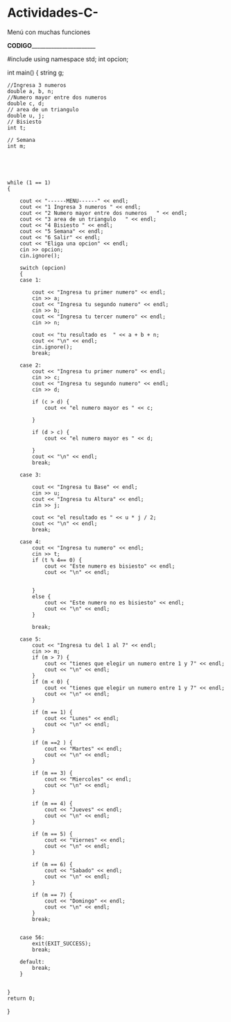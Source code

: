 # Actividades-C-
Menú con muchas funciones 

____________________________________________________________________CODIGO___________________________________________________________________________________________










#include <iostream>
using namespace std;
int opcion;

int main()
{
	string g;

	//Ingresa 3 numeros
	double a, b, n;
	//Numero mayor entre dos numeros 
	double c, d;
	// area de un triangulo 
	double u, j;
	// Bisiesto
	int t;

	// Semana
	int m;





	while (1 == 1)
	{

		cout << "------MENU------" << endl;
		cout << "1 Ingresa 3 numeros " << endl;
		cout << "2 Numero mayor entre dos numeros   " << endl;
		cout << "3 area de un triangulo   " << endl;
		cout << "4 Bisiesto " << endl;
		cout << "5 Semana" << endl;
		cout << "6 Salir" << endl;
		cout << "Eliga una opcion" << endl;
		cin >> opcion;
		cin.ignore();

		switch (opcion)
		{
		case 1:

			cout << "Ingresa tu primer numero" << endl;
			cin >> a;
			cout << "Ingresa tu segundo numero" << endl;
			cin >> b;
			cout << "Ingresa tu tercer numero" << endl;
			cin >> n;

			cout << "tu resultado es  " << a + b + n;
			cout << "\n" << endl;
			cin.ignore();
			break;

		case 2:
			cout << "Ingresa tu primer numero" << endl;
			cin >> c;
			cout << "Ingresa tu segundo numero" << endl;
			cin >> d;

			if (c > d) {
				cout << "el numero mayor es " << c;

			}

			if (d > c) {
				cout << "el numero mayor es " << d;

			}
			cout << "\n" << endl;
			break;

		case 3:

			cout << "Ingresa tu Base" << endl;
			cin >> u;
			cout << "Ingresa tu Altura" << endl;
			cin >> j;

			cout << "el resultado es " << u * j / 2;
			cout << "\n" << endl;
			break;

		case 4:
			cout << "Ingresa tu numero" << endl;
			cin >> t;
			if (t % 4== 0) {
				cout << "Este numero es bisiesto" << endl;
				cout << "\n" << endl;

			
			}
			else {
				cout << "Este numero no es bisiesto" << endl;
				cout << "\n" << endl;
			}

			break;

		case 5:
			cout << "Ingresa tu del 1 al 7" << endl;
			cin >> m;
			if (m > 7) {
				cout << "tienes que elegir un numero entre 1 y 7" << endl;
				cout << "\n" << endl;
			}
			if (m < 0) {
				cout << "tienes que elegir un numero entre 1 y 7" << endl;
				cout << "\n" << endl;
			}

			if (m == 1) {
				cout << "Lunes" << endl;
				cout << "\n" << endl;
			}

			if (m ==2 ) {
				cout << "Martes" << endl;
				cout << "\n" << endl;
			}

			if (m == 3) {
				cout << "Miercoles" << endl;
				cout << "\n" << endl;
			}

			if (m == 4) {
				cout << "Jueves" << endl;
				cout << "\n" << endl;
			}

			if (m == 5) {
				cout << "Viernes" << endl;
				cout << "\n" << endl;
			}

			if (m == 6) {
				cout << "Sabado" << endl;
				cout << "\n" << endl;
			}

			if (m == 7) {
				cout << "Domingo" << endl;
				cout << "\n" << endl;
			}
			break;

		
		case 56:
			exit(EXIT_SUCCESS);
			break;

		default:
			break;
		}


	}
	return 0;
}

